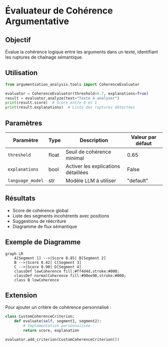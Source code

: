 # Évaluateur de Cohérence Argumentative

## Objectif
Évalue la cohérence logique entre les arguments dans un texte, identifiant les ruptures de chaînage sémantique.

## Utilisation
```python
from argumentiation_analysis.tools import CoherenceEvaluator

evaluator = CoherenceEvaluator(threshold=0.7, explanations=True)
result = evaluator.analyze(text="Texte à analyser")
print(result.score)  # Score entre 0 et 1
print(result.explanations)  # Liste des ruptures détectées
```

## Paramètres
| Paramètre | Type | Description | Valeur par défaut |
|-----------|------|-------------|-------------------|
| `threshold` | float | Seuil de cohérence minimal | 0.65 |
| `explanations` | bool | Activer les explications détaillées | False |
| `language_model` | str | Modèle LLM à utiliser | "default" |

## Résultats
- Score de cohérence global
- Liste des segments incohérents avec positions
- Suggestions de réécriture
- Diagramme de flux sémantique

## Exemple de Diagramme
```mermaid
graph LR
    A[Segment 1] -->|Score 0.85| B[Segment 2]
    B -->|Score 0.42| C[Segment 3]
    C -->|Score 0.90| D[Segment 4]
    classDef lowCoherence fill:#ff4d4d,stroke:#000;
    classDef normalCoherence fill:#90ee90,stroke:#000;
    class B lowCoherence
```

## Extension
Pour ajouter un critère de cohérence personnalisé :
```python
class CustomCoherenceCriterion:
    def evaluate(self, segment1, segment2):
        # Implémentation personnalisée
        return score, explanation

evaluator.add_criterion(CustomCoherenceCriterion())